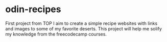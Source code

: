 # odin-recipes
First project from TOP
I aim to create a simple recipe websites with links and images to some of my favorite deserts.
This project will help me solify my knowledge from the freecodecamp courses.
